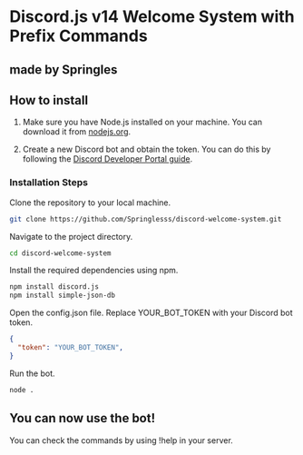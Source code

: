 # Discord.js v14 Welcome System with Prefix Commands

made by Springles
---

## How to install

1. Make sure you have Node.js installed on your machine. You can download it from [nodejs.org](https://nodejs.org/).

2. Create a new Discord bot and obtain the token. You can do this by following the [Discord Developer Portal guide](https://discord.com/developers/docs/intro).

### Installation Steps

Clone the repository to your local machine.
```bash
git clone https://github.com/Springlesss/discord-welcome-system.git
```

Navigate to the project directory.
```bash
cd discord-welcome-system
```
Install the required dependencies using npm.

```bash
npm install discord.js
npm install simple-json-db
```

Open the config.json file.
Replace YOUR_BOT_TOKEN with your Discord bot token.

```json
{
  "token": "YOUR_BOT_TOKEN",
}
```
Run the bot.

```bash
node .
```
You can now use the bot!
---
You can check the commands by using !help in your server.


